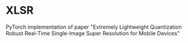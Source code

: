 # XLSR
PyTorch implementation of paper "Extremely Lightweight Quantization Robust Real-Time Single-Image Super Resolution for Mobile Devices"
